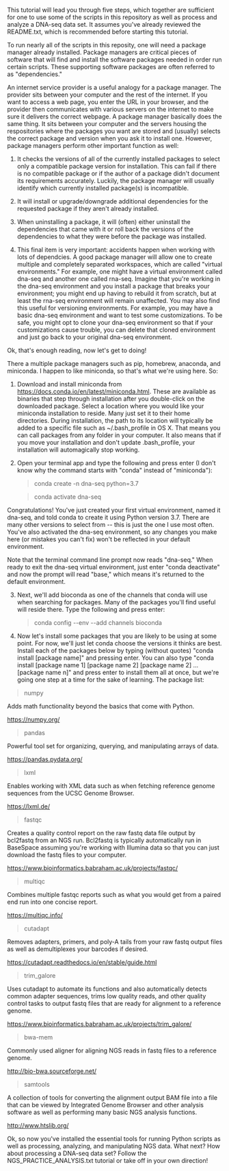 This tutorial will lead you through five steps, which together are sufficient for one to use some of the scripts in this repository as well as process and analyze a DNA-seq data set. It assumes you've already reviewed the README.txt, which is recommended before starting this tutorial.

To run nearly all of the scripts in this reposity, one will need a package manager already installed. Package managers are critical pieces of software that will find and install the software packages needed in order run certain scripts. These supporting software packages are often referred to as "dependencies."

An internet service provider is a useful analogy for a package manager. The provider sits between your computer and the rest of the internet. If you want to access a web page, you enter the URL in your browser, and the provider then communicates with various servers on the internet to make sure it delivers the correct webpage. A package manager basically does the same thing. It sits between your computer and the servers housing the respositories where the packages you want are stored and (usually) selects the correct package and version when you ask it to install one. However, package managers perform other important function as well:

1. It checks the versions of all of the currently installed packages to select only a compatible package version for installation. This can fail if there is no compatible package or if the author of a package didn't document its requirements accurately. Luckily,  the package manager will usually identify which currently installed package(s) is incompatible.

2. It will install or upgrade/downgrade additional dependencies for the requested package if they aren't already installed.

3. When uninstalling a package, it will (often) either uninstall the dependencies that came with it or roll back the versions of the dependencies to what they were before the package was installed.

4. This final item is very important: accidents happen when working with lots of dependcies. A good package manager will allow one to create multiple and completely separated workspaces, which are called "virtual environments." For example, one might have a virtual environment called dna-seq and another one called rna-seq. Imagine that you're working in the dna-seq environment and you install a package that breaks your environment; you might end up having to rebuild it from scratch, but at least the rna-seq environment will remain unaffected. You may also find this useful for versioning environments. For example, you may have a basic dna-seq environment and want to test some customizations. To be safe, you might opt to clone your dna-seq environment so that if your customizations cause trouble, you can delete that cloned environment and just go back to your original dna-seq environment.

Ok, that's enough reading, now let's get to doing!

There a multiple package managers such as pip, homebrew, anaconda, and miniconda. I happen to like miniconda, so that's what we're using here. So:

1. Download and install miniconda from https://docs.conda.io/en/latest/miniconda.html. These are available as binaries that step  through installation after you double-click on the downloaded package. Select a location where you would like your miniconda installation to reside. Many just set it to their home directories. During installation, the path to its location will typically be added to a specific file such as ~/.bash_profile in OS X. That means you can call packages from any folder in your computer. It also means that if you move your installation and don't update .bash_profile, your installation will automagically stop working.

2. Open your terminal app and type the following and press enter (I don't know why the command starts with "conda" instead of "miniconda"):
   > conda create -n dna-seq python=3.7
   
   > conda activate dna-seq
   
Congratulations! You've just created your first virtual environment, named it dna-seq, and told conda to create it using Python version 3.7. There are many other versions to select from -- this is just the one I use most often. You've also activated the dna-seq environment, so any changes you make here (or mistakes you can't fix) won't be reflected in your default environment. 

Note that the terminal command line prompt now reads "dna-seq." When ready to exit the dna-seq virtual environment, just enter "conda deactivate" and now the prompt will read "base," which means it's returned to the default environment.

3. Next, we'll add bioconda as one of the channels that conda will use when searching for packages. Many of the packages you'll find useful will reside there. Type the following and press enter:

   > conda config --env --add channels bioconda
   
4. Now let's install some packages that you are likely to be using at some point. For now, we'll just let conda choose the versions it thinks are best. Install each of the packages below by typing (without quotes) "conda install [package name]" and pressing enter. You can also type "conda install [package name 1] [package name 2] [package name 2] ... [package name n]" and press enter to install them all at once, but we're going one step at a time for the sake of learning. The package list:
> numpy

Adds math functionality beyond the basics that come with Python.

https://numpy.org/

> pandas

Powerful tool set for organizing, querying, and manipulating arrays of data. 

https://pandas.pydata.org/

> lxml

Enables working with XML data such as when fetching reference genome sequences from the UCSC Genome Browser. 

https://lxml.de/

> fastqc

Creates a quality control report on the raw fastq data file output by bcl2fastq from an NGS run. Bcl2fastq is typically automatically run in BaseSpace assuming you're working with Illumina data so that you can just download the fastq files to your computer.

https://www.bioinformatics.babraham.ac.uk/projects/fastqc/

> multiqc

Combines multiple fastqc reports such as what you would get from a paired end run into one concise report.

https://multiqc.info/

> cutadapt

Removes adapters, primers, and poly-A tails from your raw fastq output files as well as demultiplexes your barcodes if desired.

https://cutadapt.readthedocs.io/en/stable/guide.html

> trim_galore

Uses cutadapt to automate its functions and also automatically detects common adapter sequences, trims low quality reads, and other quality control tasks to output fastq files that are ready for alignment to a reference genome.

https://www.bioinformatics.babraham.ac.uk/projects/trim_galore/

> bwa-mem

Commonly used aligner for aligning NGS reads in fastq files to a reference genome.

http://bio-bwa.sourceforge.net/

> samtools

A collection of tools for converting the alignment output BAM file into a file that can be viewed by Integrated Genome Browser and other analysis software as well as performing many basic NGS analysis functions.

http://www.htslib.org/

Ok, so now you've installed the essential tools for running Python scripts as well as processing, analyzing, and manipulating NGS data. What next? How about processing a DNA-seq data set? Follow the NGS_PRACTICE_ANALYSIS.txt tutorial or take off in your own direction!
    
